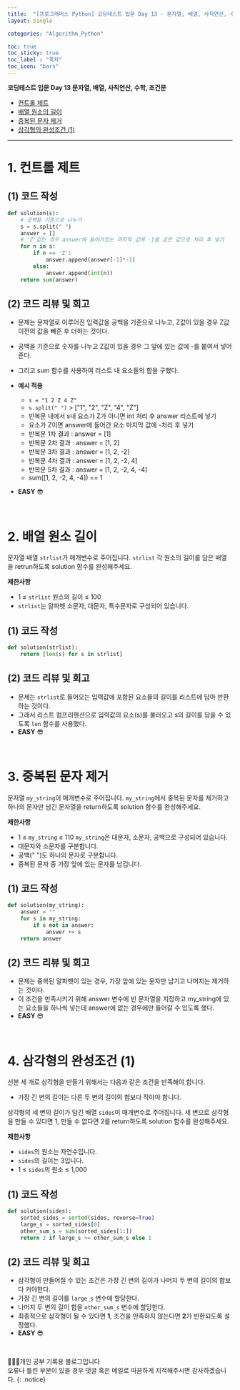 ```yaml
---
title:  "[프로그래머스 Python] 코딩테스트 입문 Day 13 - 문자열, 배열, 사칙연산, 수학, 조건문"
layout: single

categories: "Algorithm_Python"

toc: true
toc_sticky: true
toc_label : "목차"
toc_icon: "bars"
---
```



**코딩테스트 입문 Day 13 문자열, 배열, 사칙연산, 수학, 조건문**
- [컨트롤 제트](https://school.programmers.co.kr/learn/courses/30/lessons/120853)
- [배열 원소의 길이](https://school.programmers.co.kr/learn/courses/30/lessons/120854)
- [중복된 문자 제거](https://school.programmers.co.kr/learn/courses/30/lessons/120888)
- [삼각형의 완성조건 (1)](https://school.programmers.co.kr/learn/courses/30/lessons/120889)

***

# <span class="half_HL">1. 컨트롤 제트</span>


## (1) 코드 작성
```python
def solution(s):
    # 공백을 기준으로 나누기
    s = s.split(" ")
    answer = []
    # 'Z'값인 경우 answer에 들어가있는 마지막 값에 -1를 곱한 값으로 처리 후 넣기
    for n in s:
        if n == 'Z':
            answer.append(answer[-1]*-1)
        else:
            answer.append(int(n))
    return sum(answer)
```

## (2) 코드 리뷰 및 회고
- 문제는 문자열로 이루어진 입력값을 공백을 기준으로 나누고, Z값이 있을 경우 Z값 이전의 값을 빼준 후 더하는 것이다.
- 공백을 기준으로 숫자를 나누고 Z값이 있을 경우 그 앞에 있는 값에 -를 붙여서 넣어준다.
- 그리고 sum 함수를 사용하여 리스트 내 요소들의 합을 구했다.

- **예시 적용**
  - ```s = "1 2 Z 4 Z"```
  - ```s.split(" ")``` > ["1", "2", "Z", "4", "Z"]
  - 반복문 내에서 s내 요소가 Z가 아니면 int 처리 후 answer 리스트에 넣기
  - 요소가 Z이면 answer에 들어간 요소 마지막 값에 -처리 후 넣기
  - 반복문 1차 결과 : answer = [1]
  - 반복문 2차 결과 : answer = [1, 2]
  - 반복문 3차 결과 : answer = [1, 2, -2]
  - 반복문 4차 결과 : answer = [1, 2, -2, 4]
  - 반복문 5차 결과 : answer = [1, 2, -2, 4, -4]
  - sum([1, 2, -2, 4, -4]) == 1

- **EASY** 😎

<br>

# <span class="half_HL">2. 배열 원소 길이</span>
문자열 배열 ```strlist```가 매개변수로 주어집니다. ```strlist``` 각 원소의 길이를 담은 배열을 retrun하도록 solution 함수를 완성해주세요.

**제한사항**
- 1 ≤ ```strlist``` 원소의 길이 ≤ 100
- ```strlist```는 알파벳 소문자, 대문자, 특수문자로 구성되어 있습니다.


## (1) 코드 작성
```python
def solution(strlist):
    return [len(s) for s in strlist]
```

## (2) 코드 리뷰 및 회고
- 문제는 ```strlist```로 들어오는 입력값에 포함된 요소들의 길이를 리스트에 담아 반환하는 것이다.
- 그래서 리스트 컴프리헨션으로 입력값의 요소(s)를 불러오고 s의 길이를 담을 수 있도록 ```len``` 함수를 사용했다.
- **EASY** 😎

<br>

# <span class="half_HL">3. 중복된 문자 제거</span>
문자열 ```my_string```이 매개변수로 주어집니다. ```my_string```에서 중복된 문자를 제거하고 하나의 문자만 남긴 문자열을 return하도록 solution 함수를 완성해주세요.

**제한사항**
- 1 ≤ ```my_string``` ≤ 110
```my_string```은 대문자, 소문자, 공백으로 구성되어 있습니다.
- 대문자와 소문자를 구분합니다.
- 공백(" ")도 하나의 문자로 구분합니다.
- 중복된 문자 중 가장 앞에 있는 문자를 남깁니다.

## (1) 코드 작성
```python
def solution(my_string):
    answer = ""
    for s in my_string:
        if s not in answer:
            answer += s
    return answer
```

## (2) 코드 리뷰 및 회고
- 문제는 중복된 알파벳이 있는 경우, 가장 앞에 있는 문자만 남기고 나머지는 제거하는 것이다.
- 이 조건을 만족시키기 위해 answer 변수에 빈 문자열을 지정하고 my_string에 있는 요소들을 하나씩 넣는데 answer에 없는 경우에만 들어갈 수 있도록 했다.
- **EASY** 😎

<br>

# <span class="half_HL">4. 삼각형의 완성조건 (1)</span>
선분 세 개로 삼각형을 만들기 위해서는 다음과 같은 조건을 만족해야 합니다.

- 가장 긴 변의 길이는 다른 두 변의 길이의 합보다 작아야 합니다.

삼각형의 세 변의 길이가 담긴 배열 ```sides```이 매개변수로 주어집니다. 세 변으로 삼각형을 만들 수 있다면 1, 만들 수 없다면 2를 return하도록 solution 함수를 완성해주세요.

**제한사항**
- ```sides```의 원소는 자연수입니다.
- ```sides```의 길이는 3입니다.
- 1 ≤ ```sides```의 원소 ≤ 1,000


## (1) 코드 작성
```python
def solution(sides):
    sorted_sides = sorted(sides, reverse=True)
    large_s = sorted_sides[0]
    other_sum_s = sum(sorted_sides[1:])
    return 2 if large_s >= other_sum_s else 1
```

## (2) 코드 리뷰 및 회고
- 삼각형이 만들어질 수 있는 조건은 가장 긴 변의 길이가 나머지 두 변의 길이의 합보다 커야한다.
- 가장 긴 변의 길이를 ```large_s``` 변수에 할당한다.
- 나머지 두 변의 길이 합을 ```other_sum_s``` 변수에 할당한다.
- 최종적으로 삼각형이 될 수 있다면 **1**, 조건을 만족하지 않는다면 **2**가 반환되도록 설정했다.
- **EASY** 😎

<br>

👩🏻‍💻개인 공부 기록용 블로그입니다
<br>오류나 틀린 부분이 있을 경우 댓글 혹은 메일로 따끔하게 지적해주시면 감사하겠습니다.
{: .notice}